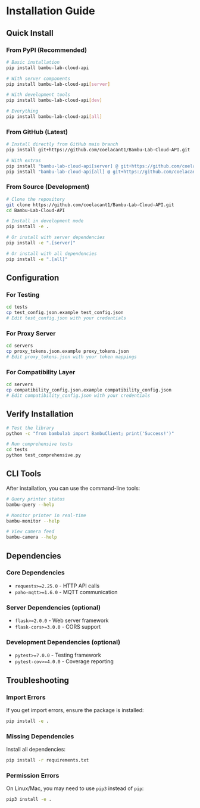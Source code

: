 # Installation Guide

## Quick Install

### From PyPI (Recommended)

```bash
# Basic installation
pip install bambu-lab-cloud-api

# With server components
pip install bambu-lab-cloud-api[server]

# With development tools
pip install bambu-lab-cloud-api[dev]

# Everything
pip install bambu-lab-cloud-api[all]
```

### From GitHub (Latest)

```bash
# Install directly from GitHub main branch
pip install git+https://github.com/coelacant1/Bambu-Lab-Cloud-API.git

# With extras
pip install "bambu-lab-cloud-api[server] @ git+https://github.com/coelacant1/Bambu-Lab-Cloud-API.git"
pip install "bambu-lab-cloud-api[all] @ git+https://github.com/coelacant1/Bambu-Lab-Cloud-API.git"
```

### From Source (Development)

```bash
# Clone the repository
git clone https://github.com/coelacant1/Bambu-Lab-Cloud-API.git
cd Bambu-Lab-Cloud-API

# Install in development mode
pip install -e .

# Or install with server dependencies
pip install -e ".[server]"

# Or install with all dependencies
pip install -e ".[all]"
```

## Configuration

### For Testing

```bash
cd tests
cp test_config.json.example test_config.json
# Edit test_config.json with your credentials
```

### For Proxy Server

```bash
cd servers
cp proxy_tokens.json.example proxy_tokens.json
# Edit proxy_tokens.json with your token mappings
```

### For Compatibility Layer

```bash
cd servers
cp compatibility_config.json.example compatibility_config.json
# Edit compatibility_config.json with your credentials
```

## Verify Installation

```bash
# Test the library
python -c "from bambulab import BambuClient; print('Success!')"

# Run comprehensive tests
cd tests
python test_comprehensive.py
```

## CLI Tools

After installation, you can use the command-line tools:

```bash
# Query printer status
bambu-query --help

# Monitor printer in real-time
bambu-monitor --help

# View camera feed
bambu-camera --help
```

## Dependencies

### Core Dependencies
- `requests>=2.25.0` - HTTP API calls
- `paho-mqtt>=1.6.0` - MQTT communication

### Server Dependencies (optional)
- `flask>=2.0.0` - Web server framework
- `flask-cors>=3.0.0` - CORS support

### Development Dependencies (optional)
- `pytest>=7.0.0` - Testing framework
- `pytest-cov>=4.0.0` - Coverage reporting

## Troubleshooting

### Import Errors

If you get import errors, ensure the package is installed:
```bash
pip install -e .
```

### Missing Dependencies

Install all dependencies:
```bash
pip install -r requirements.txt
```

### Permission Errors

On Linux/Mac, you may need to use `pip3` instead of `pip`:
```bash
pip3 install -e .
```
